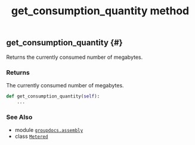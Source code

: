﻿---
title: get_consumption_quantity method
second_title: GroupDocs.Assembly for Python via .NET API References
description: 
type: docs
url: /python-net/groupdocs.assembly/metered/get_consumption_quantity/
is_root: false
weight: 30
---

## get_consumption_quantity {#}

Returns the currently consumed number of megabytes.


### Returns 


The currently consumed number of megabytes.


```python
def get_consumption_quantity(self):
    ...
```





### See Also
* module [`groupdocs.assembly`](../../)
* class [`Metered`](/assembly/python-net/groupdocs.assembly/metered)
